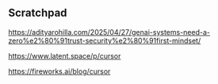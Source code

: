 ## Scratchpad

https://adityarohilla.com/2025/04/27/genai-systems-need-a-zero%e2%80%91trust-security%e2%80%91first-mindset/

https://www.latent.space/p/cursor

https://fireworks.ai/blog/cursor